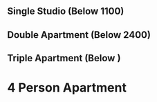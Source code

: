 ## Single Studio (Below 1100)

## Double Apartment (Below 2400)

## Triple Apartment (Below )

# 4 Person Apartment